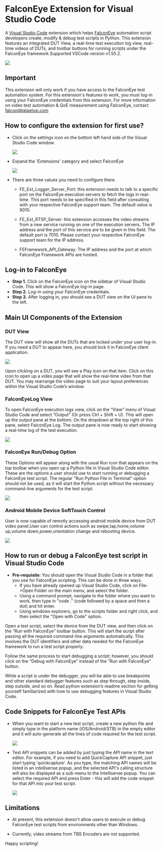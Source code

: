 # FalconEye Extension for Visual Studio Code

A [Visual Studio Code](https://code.visualstudio.com/) extension which helps [FalconEye](https://tataelxsi.com/Falconeye/index.html) automation script developers create, modify & debug test scripts in Python. This extension features an integrated DUT View, a real-time test execution log view, real-time videos of DUTs, and toolbar buttons for running scripts under the FalconEye framework.Supported VSCode version v1.55.2.

<img src=images/falconeye-overall-view.png >

## Important
This extension will only work if you have access to the FalconEye test automation system. For this extension's features to work, you must log-in using your FalconEye credentials from this extension. For more information on video test automation & QoE measurement using FalconEye, contact falcon@tataelxsi.com

## How to configure the extension for first use?

- Click on the settings icon on the bottom left hand side of the Visual Studio Code window.

     <img src=images/settings.png >
	 

	 
- Expand the 'Extensions' category and select FalconEye

     <img src=images/falcon_settings.png >
	 
- There are three values you need to configure there. 
	- FE_Ext_Logger_Server_Port:  this extension needs to talk to a specific port on the FalconEye execution servers to fetch the logs in real-time. This port needs to be specified in this field after consulting with your respective FalconEye support team. The default value is 9010.
	
	- FE_Ext_RTSP_Server: this extension accesses the video streams from a new service running on one of the execution servers. The IP address and the port of this service are to be given in this field. The default port is 7010. Please contact your respective FalconEye support team for the IP address. 
	
	- FEFramework_API_Gateway: The IP address and the port at which FalconEye Framework APIs are hosted.

## Log-in to FalconEye

-   **Step 1.** Click on the FalconEye icon on the sidebar of Visual Studio Code. This will show a FalconEye log-in page.
-   **Step 2.** Log-in using your FalconEye credentials.
-   **Step 3.** After logging in, you should see a DUT view on the UI pane to the left.

## Main UI Components of the Extension

### DUT View 

The DUT view will show all the DUTs that are locked under your user log-in. If you need a DUT to appear here, you should lock it in FalconEye client application. 

<img src=images/falconeye-dut-view.png>

Upon clicking on a DUT, you will see a Play icon on that item. Click on this icon to open up a video page that will show the real-time video from that DUT. You may rearrange the video page to suit your layout preferences within the Visual Studio Code’s window.

### FalconEyeLog View

To open FalconEye execution logs view, click on the “View” menu of Visual Studio Code and select “Output” (Or press Ctrl + Shift + U). This will open up the output pane at the bottom. On the dropdown at the top right of this pane, select FalconEye Log. The output pane is now ready to start showing a real-time log of the test execution.

<img src=images/falconeye-log-view.png>

### FalconEye Run/Debug Option

These Options will appear along with the usual Run icon that appears on the top toolbar when you open up a Python file in Visual Studio Code editor. These are the options a user should use to start running or debugging a FalconEye test script. The regular "Run Python File in Terminal" option should not be used, as it will start the Python script without the necessary command-line arguments for the test script.

<img src=https://raw.githubusercontent.com/tefalconeye/FalconEyeVSCodeExtension/main/images/falconeye-run-option.png>

### Android Mobile Device SoftTouch Control
User is now capable of remotly accessing android mobile device from DUT video panel.User can control actions such as swipe,tap,home,volume up,volume down,power,orientation change and rebooting device.

<img src=https://raw.githubusercontent.com/tefalconeye/FalconEyeVSCodeExtension/main/images/androidremote.gif>

## How to run or debug a FalconEye test script in Visual Studio Code

- **Pre-requisite**: You should open the Visual Studio Code in a folder that you use for FalconEye scripting. This can be done in three ways. 
	- If you have already opened up Visual Studio Code, click on File->Open Folder on the main menu, and select the folder.
	- Using a command prompt, navigate to the folder where you want to work, then type in "code ." (code followed by a space and then a dot) and hit enter.
	- Using windows explorers, go to the scripts folder and right click, and then select the "Open with Code" option.

Open a test script, select the device from the DUT view, and then click on the “Run with FalconEye” toolbar button. This will start the script after passing all the required command-line arguments automatically. This involves the DUT identifiers and other data needed for the FalconEye framework to run a test script properly.

Follow the same process to start debugging a script; however, you should click on the “Debug with FalconEye” instead of the “Run with FalconEye” button.

While a script is under the debugger, you will be able to use breakpoints and other standard debugger features such as step through, step inside, step outside, and so on. Read python extension’s readme section for getting yourself familiarized with how to use debugging features in Visual Studio Code.

## Code Snippets for FalconEye Test APIs

  - When you want to start a new test script, create a new python file and simply type in the platform name (iOS/Android/STB) in the empty editor and it will auto-generate all the lines of code required for the test script.
  
    <img src=images/faconeye-ext-newscript.gif>
   
  - Test API snippets can be added by just typing the API name in the text editor. For example, if you need to add QuickCapture API snippet, just start typing 'quickcapture'. As you type, the matching API names will be listed in an intellisense popup, and the selected API's calling structure will also be displayed as a sub-menu to the Intellisense popup. You can select the required API and press Enter - this will add the code snippet for that API into your test script.

    <img src=images/falconeye-ext-snippets.gif>

## Limitations
- At present, this extension doesn't allow users to execute or debug FalconEye test scripts from environments other than Windows.

- Currently, video streams from TBS Encoders are not supported.

Happy scripting!
